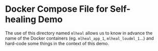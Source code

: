 # Docker Compose File for Self-healing Demo

The use of this directory named `mlheal` allows us to know in advance the
name of the Docker containers (eg. `mlheal_app_1`, `mlheal_loudml_1`...) and
hard-code some things in the context of this demo.
